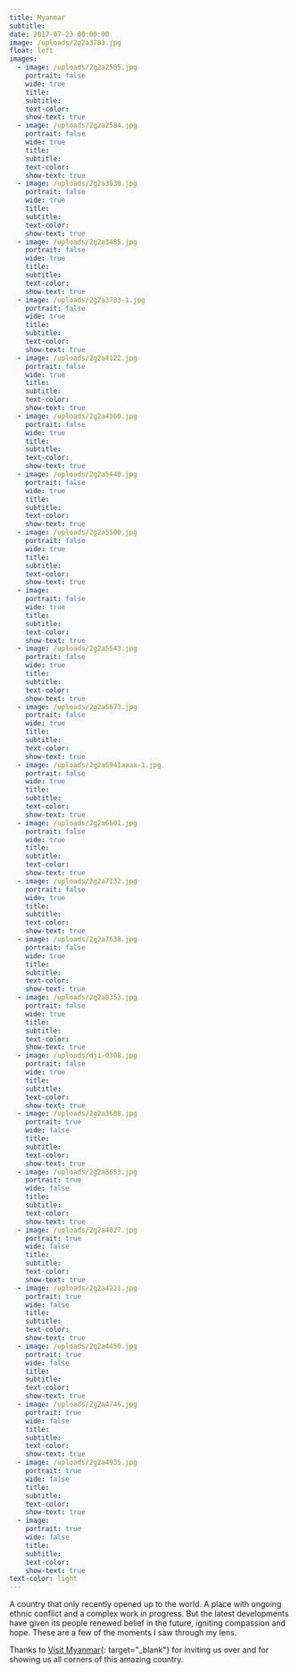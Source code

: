 ```yaml
---
title: Myanmar
subtitle:
date: 2017-07-23 00:00:00
image: /uploads/2g2a3783.jpg
float: left
images:
  - image: /uploads/2g2a2505.jpg
    portrait: false
    wide: true
    title:
    subtitle:
    text-color:
    show-text: true
  - image: /uploads/2g2a2584.jpg
    portrait: false
    wide: true
    title:
    subtitle:
    text-color:
    show-text: true
  - image: /uploads/2g2a3030.jpg
    portrait: false
    wide: true
    title:
    subtitle:
    text-color:
    show-text: true
  - image: /uploads/2g2a3485.jpg
    portrait: false
    wide: true
    title:
    subtitle:
    text-color:
    show-text: true
  - image: /uploads/2g2a3783-1.jpg
    portrait: false
    wide: true
    title:
    subtitle:
    text-color:
    show-text: true
  - image: /uploads/2g2a4122.jpg
    portrait: false
    wide: true
    title:
    subtitle:
    text-color:
    show-text: true
  - image: /uploads/2g2a4360.jpg
    portrait: false
    wide: true
    title:
    subtitle:
    text-color:
    show-text: true
  - image: /uploads/2g2a5440.jpg
    portrait: false
    wide: true
    title:
    subtitle:
    text-color:
    show-text: true
  - image: /uploads/2g2a5500.jpg
    portrait: false
    wide: true
    title:
    subtitle:
    text-color:
    show-text: true
  - image:
    portrait: false
    wide: true
    title:
    subtitle:
    text-color:
    show-text: true
  - image: /uploads/2g2a5543.jpg
    portrait: false
    wide: true
    title:
    subtitle:
    text-color:
    show-text: true
  - image: /uploads/2g2a5673.jpg
    portrait: false
    wide: true
    title:
    subtitle:
    text-color:
    show-text: true
  - image: /uploads/2g2a5941aaaa-1.jpg
    portrait: false
    wide: true
    title:
    subtitle:
    text-color:
    show-text: true
  - image: /uploads/2g2a6601.jpg
    portrait: false
    wide: true
    title:
    subtitle:
    text-color:
    show-text: true
  - image: /uploads/2g2a7132.jpg
    portrait: false
    wide: true
    title:
    subtitle:
    text-color:
    show-text: true
  - image: /uploads/2g2a7638.jpg
    portrait: false
    wide: true
    title:
    subtitle:
    text-color:
    show-text: true
  - image: /uploads/2g2a8353.jpg
    portrait: false
    wide: true
    title:
    subtitle:
    text-color:
    show-text: true
  - image: /uploads/dji-0308.jpg
    portrait: false
    wide: true
    title:
    subtitle:
    text-color:
    show-text: true
  - image: /uploads/2g2a3608.jpg
    portrait: true
    wide: false
    title:
    subtitle:
    text-color:
    show-text: true
  - image: /uploads/2g2a3653.jpg
    portrait: true
    wide: false
    title:
    subtitle:
    text-color:
    show-text: true
  - image: /uploads/2g2a4027.jpg
    portrait: true
    wide: false
    title:
    subtitle:
    text-color:
    show-text: true
  - image: /uploads/2g2a4221.jpg
    portrait: true
    wide: false
    title:
    subtitle:
    text-color:
    show-text: true
  - image: /uploads/2g2a4450.jpg
    portrait: true
    wide: false
    title:
    subtitle:
    text-color:
    show-text: true
  - image: /uploads/2g2a4746.jpg
    portrait: true
    wide: false
    title:
    subtitle:
    text-color:
    show-text: true
  - image: /uploads/2g2a4935.jpg
    portrait: true
    wide: false
    title:
    subtitle:
    text-color:
    show-text: true
  - image:
    portrait: true
    wide: false
    title:
    subtitle:
    text-color:
    show-text: true
text-color: light
---
```


A country that only recently opened up to the world. A place with ongoing ethnic conflict and a complex work in progress. But the latest developments have given its people renewed belief in the future, igniting compassion and hope. These are a few of the moments I saw through my lens.&nbsp;

Thanks to [Visit Myanmar](http://myanmar.travel){: target="_blank"} for inviting us over and for showing us all corners of this amazing country.